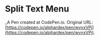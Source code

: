 # Split Text Menu
 _A Pen created at CodePen.io. Original URL: [https://codepen.io/alphardex/pen/wvvxVPj](https://codepen.io/alphardex/pen/wvvxVPj).

 